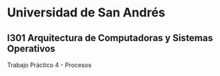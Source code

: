 # Universidad de San Andrés

## I301 Arquitectura de Computadoras y Sistemas Operativos

Trabajo Práctico 4 - Procesos
